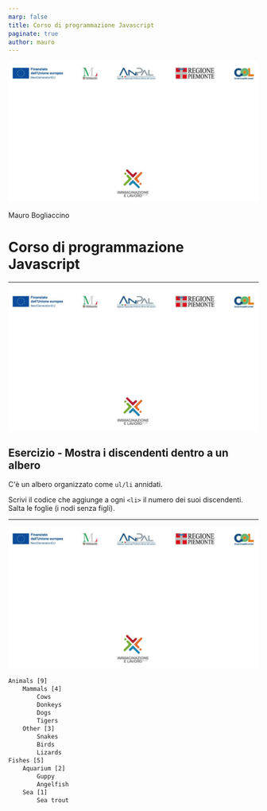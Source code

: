 ```yaml
---
marp: false
title: Corso di programmazione Javascript
paginate: true
author: mauro
---
```

![bg contain](./background-IL.jpg)

Mauro Bogliaccino

# Corso di programmazione Javascript

---
![bg contain](./background-IL.jpg)

## Esercizio - Mostra i discendenti dentro a un albero

C'è un albero organizzato come `ul/li` annidati.

Scrivi il codice che aggiunge a ogni `<li>` il numero dei suoi discendenti. Salta le foglie (i nodi senza figli).

---
![bg contain](./background-IL.jpg)

    Animals [9]
        Mammals [4]
            Cows
            Donkeys
            Dogs
            Tigers
        Other [3]
            Snakes
            Birds
            Lizards
    Fishes [5]
        Aquarium [2]
            Guppy
            Angelfish
        Sea [1]
            Sea trout
